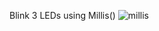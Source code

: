 Blink 3 LEDs using Millis()
![millis](https://github.com/sachin-gurung/Blink3LEDsUsingMillis/assets/54648581/595af970-0dba-46b6-b7a5-616e0759f47c)
